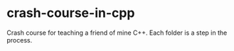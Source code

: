 # crash-course-in-cpp
Crash course for teaching a friend of mine C++. Each folder is a step in the process. 

